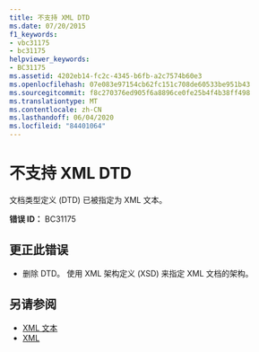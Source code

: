 ```yaml
---
title: 不支持 XML DTD
ms.date: 07/20/2015
f1_keywords:
- vbc31175
- bc31175
helpviewer_keywords:
- BC31175
ms.assetid: 4202eb14-fc2c-4345-b6fb-a2c7574b60e3
ms.openlocfilehash: 07e083e97154cb62fc151c708de60533be951b43
ms.sourcegitcommit: f8c270376ed905f6a8896ce0fe25b4f4b38ff498
ms.translationtype: MT
ms.contentlocale: zh-CN
ms.lasthandoff: 06/04/2020
ms.locfileid: "84401064"
---
```

# <a name="xml-dtds-are-not-supported"></a>不支持 XML DTD
文档类型定义 (DTD) 已被指定为 XML 文本。  
  
 **错误 ID：** BC31175  
  
## <a name="to-correct-this-error"></a>更正此错误  
  
- 删除 DTD。 使用 XML 架构定义 (XSD) 来指定 XML 文档的架构。  
  
## <a name="see-also"></a>另请参阅

- [XML 文本](../language-reference/xml-literals/index.md)
- [XML](../programming-guide/language-features/xml/index.md)
